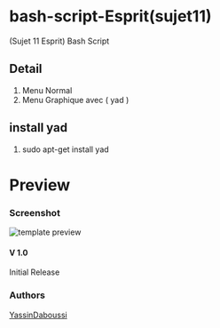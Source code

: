 # bash-script-Esprit(sujet11)
(Sujet 11 Esprit) Bash Script 

## Detail
1. Menu Normal
1. Menu Graphique avec ( yad )
## install yad 
1. sudo apt-get install yad

# Preview
### Screenshot

![template preview](https://i.imgur.com/C90p0kT.png)


#### V 1.0
Initial Release
### Authors
[YassinDaboussi](https://facebook.com/yassdaboussi)

